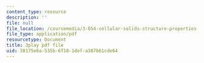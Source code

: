 ```yaml
---
content_type: resource
description: ''
file: null
file_location: /coursemedia/3-054-cellular-solids-structure-properties-and-applications-spring-2015/38175e6a535b6f181defa387b61cde64_MxWZwTA_PHc.pdf
file_type: application/pdf
resourcetype: Document
title: 3play pdf file
uid: 38175e6a-535b-6f18-1def-a387b61cde64
---
```

